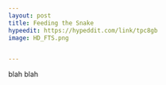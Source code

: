 ```yaml
---
layout: post
title: Feeding the Snake
hypeedit: https://hypeddit.com/link/tpc8gb
image: HD_FTS.png


---
```

blah blah

